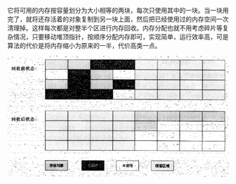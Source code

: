 它将可用的内存按容量划分为大小相等的两块，每次只使用其中的一块。当一块用完了，就将还存活着的对象复制到另一块上面，然后把已经使用过的内存空间一次清理掉。这样每次都是对整半个区进行内存回收。内存分配也就不用考虑碎片等复杂情况，只要移动堆顶指针，按顺序分配内存即可，实现简单，运行效率高，可是算法的代价是将内存缩小为原来的一半，代价高类一点。

![](/assets/复制算法.png)

>



